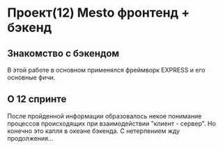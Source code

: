 # Проект(12) Mesto фронтенд + бэкенд

## Знакомство с бэкендом

В этой работе в основном применялся фреймворк EXPRESS и его основные фичи.

## О 12 спринте

После пройденной информации образовалось некое понимание процессов происходящих при взаимодействии "клиент - сервер". 
Но конечно это капля в океане бэкенда.
С нетерпением жду продолжения...

